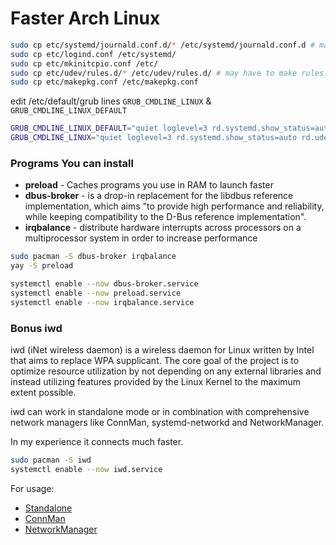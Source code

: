 # Faster Arch Linux

```sh
sudo cp etc/systemd/journald.conf.d/* /etc/systemd/journald.conf.d # may have to make journald.conf.d 
sudo cp etc/logind.conf /etc/systemd/
sudo cp etc/mkinitcpio.conf /etc/
sudo cp etc/udev/rules.d/* /etc/udev/rules.d/ # may have to make rules.d
sudo cp etc/makepkg.conf /etc/makepkg.conf
```

edit /etc/default/grub lines `GRUB_CMDLINE_LINUX` & `GRUB_CMDLINE_LINUX_DEFAULT`

```sh
GRUB_CMDLINE_LINUX_DEFAULT="quiet loglevel=3 rd.systemd.show_status=auto rd.udev.log_priority=3 vt.global_cursor_default=0 i915.fastboot=1"
GRUB_CMDLINE_LINUX="quiet loglevel=3 rd.systemd.show_status=auto rd.udev.log_priority=3 vt.global_cursor_default=0 i915.fastboot=1"
```

### Programs You can install
* **preload** - Caches programs you use in RAM to launch faster
* **dbus-broker** - is a drop-in replacement for the libdbus reference implementation, which aims "to provide high performance and reliability, while keeping compatibility to the D-Bus reference implementation".
* **irqbalance** - distribute hardware interrupts across processors on a multiprocessor system in order to increase performance


```sh
sudo pacman -S dbus-broker irqbalance
yay -S preload

systemctl enable --now dbus-broker.service
systemctl enable --now preload.service
systemctl enable --now irqbalance.service
```

### Bonus iwd
iwd (iNet wireless daemon) is a wireless daemon for Linux written by Intel that aims to replace WPA supplicant. The core goal of the project is to optimize resource utilization by not depending on any external libraries and instead utilizing features provided by the Linux Kernel to the maximum extent possible.

iwd can work in standalone mode or in combination with comprehensive network managers like ConnMan, systemd-networkd and NetworkManager. 

In my experience it connects much faster.

```sh
sudo pacman -S iwd
systemctl enable --now iwd.service
```

For usage:
* [Standalone](https://wiki.archlinux.org/index.php/Iwd#iwctl)
* [ConnMan](https://wiki.archlinux.org/index.php/ConnMan#Using_iwd_instead_of_wpa_supplicant)
* [NetworkManager](https://wiki.archlinux.org/index.php/NetworkManager#Using_iwd_as_the_Wi-Fi_backend)